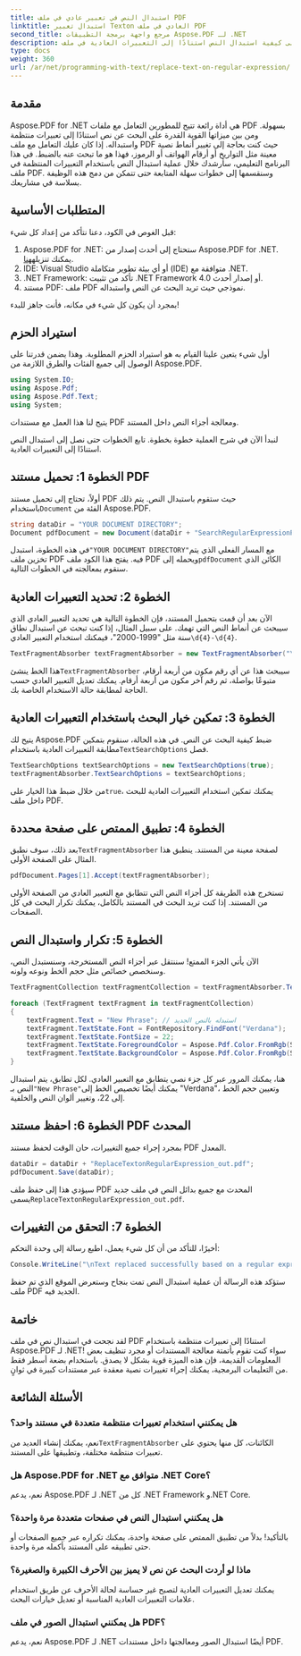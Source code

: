 ```yaml
---
title: استبدال النص في تعبير عادي في ملف PDF
linktitle: استبدال تعبير Texton العادي في ملف PDF
second_title: مرجع واجهة برمجة التطبيقات Aspose.PDF لـ .NET
description: تعرف على كيفية استبدال النص استنادًا إلى التعبيرات العادية في ملف PDF باستخدام Aspose.PDF لـ .NET. اتبع دليلنا خطوة بخطوة لأتمتة تغييرات النص بكفاءة.
type: docs
weight: 360
url: /ar/net/programming-with-text/replace-text-on-regular-expression/
---
```

## مقدمة

Aspose.PDF for .NET هي أداة رائعة تتيح للمطورين التعامل مع ملفات PDF بسهولة. ومن بين ميزاتها القوية القدرة على البحث عن نص استنادًا إلى تعبيرات منتظمة واستبداله. إذا كان عليك التعامل مع ملف PDF حيث كنت بحاجة إلى تغيير أنماط نصية معينة مثل التواريخ أو أرقام الهواتف أو الرموز، فهذا هو ما تبحث عنه بالضبط. في هذا البرنامج التعليمي، سأرشدك خلال عملية استبدال النص باستخدام التعبيرات المنتظمة في ملف PDF. وسنقسمها إلى خطوات سهلة المتابعة حتى تتمكن من دمج هذه الوظيفة بسلاسة في مشاريعك.

## المتطلبات الأساسية

قبل الغوص في الكود، دعنا نتأكد من إعداد كل شيء:

1.  Aspose.PDF for .NET: ستحتاج إلى أحدث إصدار من Aspose.PDF for .NET. يمكنك تنزيله[هنا](https://releases.aspose.com/pdf/net/).
2. IDE: Visual Studio أو أي بيئة تطوير متكاملة (IDE) متوافقة مع .NET.
3. .NET Framework: تأكد من تثبيت .NET Framework 4.0 أو إصدار أحدث.
4. مستند PDF: ملف PDF نموذجي حيث تريد البحث عن النص واستبداله.

بمجرد أن يكون كل شيء في مكانه، فأنت جاهز للبدء!

## استيراد الحزم

أول شيء يتعين علينا القيام به هو استيراد الحزم المطلوبة. وهذا يضمن قدرتنا على الوصول إلى جميع الفئات والطرق اللازمة من Aspose.PDF.

```csharp
using System.IO;
using Aspose.Pdf;
using Aspose.Pdf.Text;
using System;
```

يتيح لنا هذا العمل مع مستندات PDF ومعالجة أجزاء النص داخل المستند.

لنبدأ الآن في شرح العملية خطوة بخطوة. تابع الخطوات حتى نصل إلى استبدال النص استنادًا إلى التعبيرات العادية.

## الخطوة 1: تحميل مستند PDF

 أولاً، تحتاج إلى تحميل مستند PDF حيث ستقوم باستبدال النص. يتم ذلك باستخدام`Document` الفئة من Aspose.PDF.

```csharp
string dataDir = "YOUR DOCUMENT DIRECTORY";
Document pdfDocument = new Document(dataDir + "SearchRegularExpressionPage.pdf");
```

 في هذه الخطوة، استبدل`"YOUR DOCUMENT DIRECTORY"`مع المسار الفعلي الذي يتم تخزين ملف PDF فيه. يفتح هذا الكود ملف PDF ويحمله إلى`pdfDocument` الكائن الذي سنقوم بمعالجته في الخطوات التالية.

## الخطوة 2: تحديد التعبيرات العادية

 الآن بعد أن قمت بتحميل المستند، فإن الخطوة التالية هي تحديد التعبير العادي الذي سيبحث عن أنماط النص التي تهمك. على سبيل المثال، إذا كنت تبحث عن استبدال نطاق سنة مثل "1999-2000"، فيمكنك استخدام التعبير العادي`\d{4}-\d{4}`.

```csharp
TextFragmentAbsorber textFragmentAbsorber = new TextFragmentAbsorber("\\d{4}-\\d{4}"); 
```

 هذا الخط ينشئ`TextFragmentAbsorber` سيبحث هذا عن أي رقم مكون من أربعة أرقام، متبوعًا بواصلة، ثم رقم آخر مكون من أربعة أرقام. يمكنك تعديل التعبير العادي حسب الحاجة لمطابقة حالة الاستخدام الخاصة بك.

## الخطوة 3: تمكين خيار البحث باستخدام التعبيرات العادية

 يتيح لك Aspose.PDF ضبط كيفية البحث عن النص. في هذه الحالة، سنقوم بتمكين مطابقة التعبيرات العادية باستخدام`TextSearchOptions` فصل.

```csharp
TextSearchOptions textSearchOptions = new TextSearchOptions(true);
textFragmentAbsorber.TextSearchOptions = textSearchOptions;
```

 من خلال ضبط هذا الخيار على`true`، يمكنك تمكين استخدام التعبيرات العادية للبحث داخل ملف PDF.

## الخطوة 4: تطبيق الممتص على صفحة محددة

 بعد ذلك، سوف نطبق`TextFragmentAbsorber` لصفحة معينة من المستند. ينطبق هذا المثال على الصفحة الأولى.

```csharp
pdfDocument.Pages[1].Accept(textFragmentAbsorber);
```

تستخرج هذه الطريقة كل أجزاء النص التي تتطابق مع التعبير العادي من الصفحة الأولى من المستند. إذا كنت تريد البحث في المستند بالكامل، يمكنك تكرار البحث في كل الصفحات.

## الخطوة 5: تكرار واستبدال النص

الآن يأتي الجزء الممتع! سننتقل عبر أجزاء النص المستخرجة، وسنستبدل النص، وسنخصص خصائص مثل حجم الخط ونوعه ولونه.

```csharp
TextFragmentCollection textFragmentCollection = textFragmentAbsorber.TextFragments;

foreach (TextFragment textFragment in textFragmentCollection)
{
    textFragment.Text = "New Phrase"; // استبدله بالنص الجديد
    textFragment.TextState.Font = FontRepository.FindFont("Verdana");
    textFragment.TextState.FontSize = 22;
    textFragment.TextState.ForegroundColor = Aspose.Pdf.Color.FromRgb(System.Drawing.Color.Blue);
    textFragment.TextState.BackgroundColor = Aspose.Pdf.Color.FromRgb(System.Drawing.Color.Green);
}
```

 هنا، يمكنك المرور عبر كل جزء نصي يتطابق مع التعبير العادي. لكل تطابق، يتم استبدال النص بـ`"New Phrase"`يمكنك أيضًا تخصيص الخط إلى "Verdana"، وتعيين حجم الخط إلى 22، وتغيير ألوان النص والخلفية.

## الخطوة 6: احفظ مستند PDF المحدث

بمجرد إجراء جميع التغييرات، حان الوقت لحفظ مستند PDF المعدل.

```csharp
dataDir = dataDir + "ReplaceTextonRegularExpression_out.pdf";
pdfDocument.Save(dataDir);
```

سيؤدي هذا إلى حفظ ملف PDF المحدث مع جميع بدائل النص في ملف جديد يسمى`ReplaceTextonRegularExpression_out.pdf`.

## الخطوة 7: التحقق من التغييرات

أخيرًا، للتأكد من أن كل شيء يعمل، اطبع رسالة إلى وحدة التحكم:

```csharp
Console.WriteLine("\nText replaced successfully based on a regular expression.\nFile saved at " + dataDir);
```

ستؤكد هذه الرسالة أن عملية استبدال النص تمت بنجاح وستعرض الموقع الذي تم حفظ ملف PDF الجديد فيه.

## خاتمة

لقد نجحت في استبدال نص في ملف PDF استنادًا إلى تعبيرات منتظمة باستخدام Aspose.PDF لـ .NET! سواء كنت تقوم بأتمتة معالجة المستندات أو مجرد تنظيف بعض المعلومات القديمة، فإن هذه الميزة قوية بشكل لا يصدق. باستخدام بضعة أسطر فقط من التعليمات البرمجية، يمكنك إجراء تغييرات نصية معقدة عبر مستندات كبيرة في ثوانٍ.

## الأسئلة الشائعة

### هل يمكنني استخدام تعبيرات منتظمة متعددة في مستند واحد؟
 نعم، يمكنك إنشاء العديد من`TextFragmentAbsorber` الكائنات، كل منها يحتوي على تعبيرات منتظمة مختلفة، وتطبيقها على المستند.

### هل Aspose.PDF for .NET متوافق مع .NET Core؟
نعم، يدعم Aspose.PDF لـ .NET كل من .NET Framework و.NET Core.

### هل يمكنني استبدال النص في صفحات متعددة مرة واحدة؟
بالتأكيد! بدلاً من تطبيق الممتص على صفحة واحدة، يمكنك تكراره عبر جميع الصفحات أو حتى تطبيقه على المستند بأكمله مرة واحدة.

### ماذا لو أردت البحث عن نص لا يميز بين الأحرف الكبيرة والصغيرة؟
يمكنك تعديل التعبيرات العادية لتصبح غير حساسة لحالة الأحرف عن طريق استخدام علامات التعبيرات العادية المناسبة أو تعديل خيارات البحث.

### هل يمكنني استبدال الصور في ملف PDF؟
نعم، يدعم Aspose.PDF لـ .NET أيضًا استبدال الصور ومعالجتها داخل مستندات PDF.